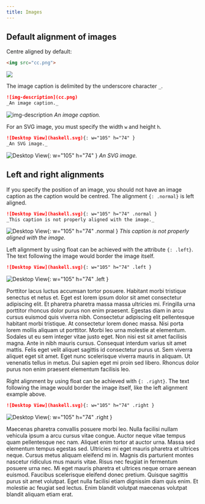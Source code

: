 ```yaml
---
title: Images
---
```


## Default alignment of images

Centre aligned by default:

```html
<img src="cc.png">
```

<img src="cc.png">

The image caption is delimited by the underscore character `_`.

```md
![img-description](cc.png)
_An image caption._
```

![img-description](cc.png)
_An image caption._

For an SVG image, you must specify the width `w` and height `h`.

```md
![Desktop View](haskell.svg){: w="105" h="74" }
_An SVG image._
```

![Desktop View](haskell.svg){: w="105" h="74" }
_An SVG image._

## Left and right alignments

If you specify the position of an image, you should not have an image caption as
the caption would be centred. The alignment `{: .normal}` is left aligned.

```md
![Desktop View](haskell.svg){: w="105" h="74" .normal }
_This caption is not properly aligned with the image._
```

![Desktop View](haskell.svg){: w="105" h="74" .normal }
_This caption is not properly aligned with the image._

Left alignment by using float can be achieved with the attribute
`{: .left}`. The text following the image would border the image itself.

```md
![Desktop View](haskell.svg){: w="105" h="74" .left }
```

![Desktop View](haskell.svg){: w="105" h="74" .left }

Porttitor lacus luctus accumsan tortor posuere. Habitant morbi tristique
senectus et netus et. Eget est lorem ipsum dolor sit amet consectetur adipiscing
elit. Et pharetra pharetra massa massa ultricies mi. Fringilla urna porttitor
rhoncus dolor purus non enim praesent. Egestas diam in arcu cursus euismod quis
viverra nibh. Consectetur adipiscing elit pellentesque habitant morbi
tristique. At consectetur lorem donec massa. Nisi porta lorem mollis aliquam ut
porttitor. Morbi leo urna molestie at elementum. Sodales ut eu sem integer vitae
justo eget. Non nisi est sit amet facilisis magna. Ante in nibh mauris
cursus. Consequat interdum varius sit amet mattis. Felis eget velit aliquet
sagittis id consectetur purus ut. Sem viverra aliquet eget sit amet. Eget nunc
scelerisque viverra mauris in aliquam. Ut venenatis tellus in metus. Dui sapien
eget mi proin sed libero. Rhoncus dolor purus non enim praesent elementum
facilisis leo.

Right alignment by using float can be achieved with `{: .right}`.  The text
following the image would border the image itself, like the left alignment
example above.

```md
![Desktop View](haskell.svg){: w="105" h="74" .right }
```

![Desktop View](haskell.svg){: w="105" h="74" .right }

Maecenas pharetra convallis posuere morbi leo. Nulla facilisi nullam vehicula
ipsum a arcu cursus vitae congue. Auctor neque vitae tempus quam pellentesque
nec nam. Aliquet enim tortor at auctor urna. Massa sed elementum tempus egestas
sed. Ultricies mi eget mauris pharetra et ultrices neque. Cursus metus aliquam
eleifend mi in. Magnis dis parturient montes nascetur ridiculus mus mauris
vitae. Risus nec feugiat in fermentum posuere urna nec. Mi eget mauris pharetra
et ultrices neque ornare aenean euismod. Faucibus scelerisque eleifend donec
pretium. Quisque sagittis purus sit amet volutpat. Eget nulla facilisi etiam
dignissim diam quis enim. Et molestie ac feugiat sed lectus. Enim blandit
volutpat maecenas volutpat blandit aliquam etiam erat.
